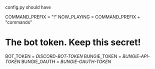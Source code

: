 config.py should have

COMMAND_PREFIX = "!"
NOW_PLAYING = COMMAND_PREFIX + "commands"
# The bot token. Keep this secret!
BOT_TOKEN = *DISCORD-BOT-TOKEN*
BUNGIE_TOKEN = *BUNGIE-API-TOKEN*
BUNGIE_OAUTH = *BUNGIE-OAUTH-TOKEN*